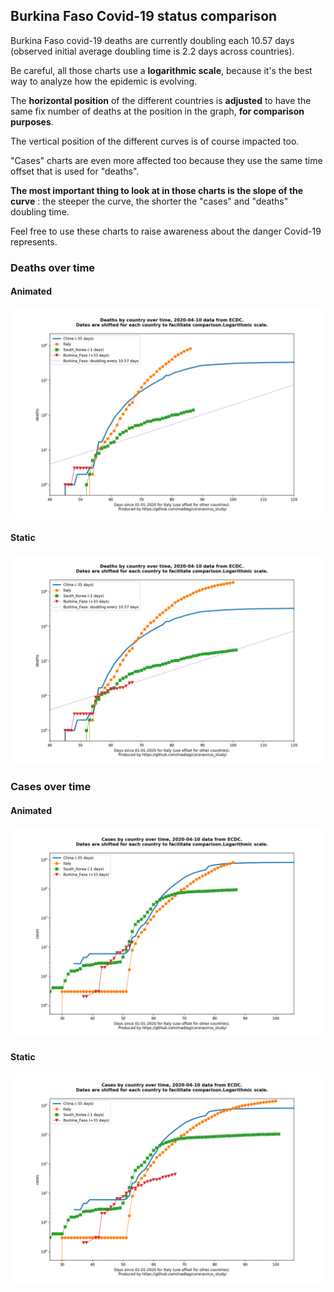 ## Burkina Faso Covid-19 status comparison 

Burkina Faso covid-19 deaths are currently doubling each 10.57 days (observed initial average doubling time is 2.2 days across countries).



Be careful, all those charts use a **logarithmic scale**, because it's the best way to analyze how the epidemic is evolving.
 
The **horizontal position** of the different countries is **adjusted** to have the same fix number of deaths at the position in the graph, **for comparison purposes**.

The vertical position of the different curves is of course impacted too.

"Cases" charts are even more affected too because they use the same time offset that is used for "deaths".

**The most important thing to look at in those charts is the slope of the curve** : the steeper the curve, the shorter the "cases" and "deaths" doubling time.

Feel free to use these charts to raise awareness about the danger Covid-19 represents. 


 
### Deaths over time
 
#### Animated
![Burkina Faso covid-19 deaths animated chart](https://raw.githubusercontent.com/madlag/coronavirus_study/master/notebooks/graphs/2020-04-10/countries/Burkina_Faso/2020-04-10_Burkina_Faso_deaths.gif "Burkina Faso covid-19 deaths animated chart")   
 
#### Static
![Burkina Faso covid-19 deaths static chart](https://raw.githubusercontent.com/madlag/coronavirus_study/master/notebooks/graphs/2020-04-10/countries/Burkina_Faso/2020-04-10_Burkina_Faso_deaths.png "Burkina Faso covid-19 deaths static chart")   

 
### Cases over time
 
#### Animated
![Burkina Faso covid-19 cases animated chart](https://raw.githubusercontent.com/madlag/coronavirus_study/master/notebooks/graphs/2020-04-10/countries/Burkina_Faso/2020-04-10_Burkina_Faso_cases.gif "Burkina Faso covid-19 cases animated chart")   
 
#### Static
![Burkina Faso covid-19 cases static chart](https://raw.githubusercontent.com/madlag/coronavirus_study/master/notebooks/graphs/2020-04-10/countries/Burkina_Faso/2020-04-10_Burkina_Faso_cases.png "Burkina Faso covid-19 cases static chart")   

